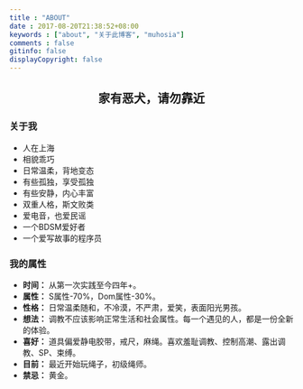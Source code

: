 ```yaml
---
title : "ABOUT"
date : 2017-08-20T21:38:52+08:00
keywords : ["about", "关于此博客", "muhosia"]
comments : false
gitinfo: false
displayCopyright: false
---
```



## <center>家有恶犬，请勿靠近</center>

### 关于我
* 人在上海
* 相貌乖巧
* 日常温柔，背地变态
* 有些孤独，享受孤独
* 有些安静，内心丰富
* 双重人格，斯文败类
* 爱电音，也爱民谣
* 一个BDSM爱好者
* 一个爱写故事的程序员

### 我的属性
* **时间：** 从第一次实践至今四年+。
* **属性：** S属性-70%，Dom属性-30%。
* **性格：** 日常温柔随和，不冷漠，不严肃，爱笑，表面阳光男孩。
* **想法：** 调教不应该影响正常生活和社会属性。每一个遇见的人，都是一份全新的体验。
* **喜好：** 道具偏爱静电胶带，戒尺，麻绳。喜欢羞耻调教、控制高潮、露出调教、SP、束缚。
* **目前：** 最近开始玩绳子，初级绳师。
* **禁忌：** 黄金。
